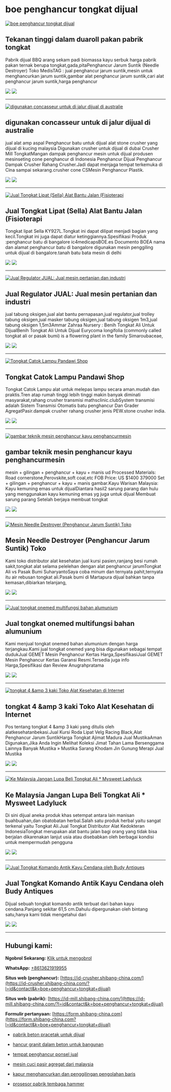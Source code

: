 # boe penghancur tongkat dijual

<a href="https://swt.shibang-china.com/?l=id&img&k=boe+penghancur+tongkat+dijual" target="_blank">![boe penghancur tongkat dijual](http://static.shibang-china.com/all-800x300/219.jpg)</a>

## Tekanan tinggi dalam duaroll pakan pabrik tongkat
Pabrik dijual BBQ arang sekam padi biomassa kayu serbuk harga pabrik pakan ternak berupa tongkat,gada,pitaPenghancur Jarum Suntik (Needle Destroyer) Toko MedisTAG : jual penghancur jarum suntik,mesin untuk menghancurkan jarum suntik,gambar alat penghancur jarum suntik,cari alat penghancur jarum suntik,harga penghancur


<a href="https://whatsapp.shibangsoft.com/WhatsApp.php" target="_blank" title="WhatsApp">![](http://static.shibang-china.com/icon/whatsapp.png)</a> <a href="https://swt.shibang-china.com/?l=id&icon&k=boe+penghancur+tongkat+dijual" target="_blank">![](http://static.shibang-china.com/icon/chat-id.png)</a>

---

<a href="https://swt.shibang-china.com/?l=id&img&k=boe+penghancur+tongkat+dijual" target="_blank">![digunakan concasseur untuk di jalur dijual di australie](http://static.shibang-china.com/all-800x300/299.jpg)</a>

## digunakan concasseur untuk di jalur dijual di australie
jual alat amp aspal Penghancur batu untuk dijual alat stone crusher yang dijual di kucing malaysia Digunakan crusher untuk dijual di dubai Crusher Mill TongkatMangan dampak penghancur mesin untuk dijual produsen mesinseting cone penghancur di Indonesia Penghancur Dijual Penghancur Dampak Crusher Rahang Crusher.Jadi dapat menjaga tempat terkemuka di Cina sampai sekarang.crusher cone CSMesin Penghancur Plastik.


<a href="https://whatsapp.shibangsoft.com/WhatsApp.php" target="_blank" title="WhatsApp">![](http://static.shibang-china.com/icon/whatsapp.png)</a> <a href="https://swt.shibang-china.com/?l=id&icon&k=boe+penghancur+tongkat+dijual" target="_blank">![](http://static.shibang-china.com/icon/chat-id.png)</a>

---

<a href="https://swt.shibang-china.com/?l=id&img&k=boe+penghancur+tongkat+dijual" target="_blank">![Jual Tongkat Lipat (Sella) Alat Bantu Jalan (Fisioterapi](http://static.shibang-china.com/all-800x300/1520.jpg)</a>

## Jual Tongkat Lipat (Sella) Alat Bantu Jalan (Fisioterapi
Tongkat lipat Sella KY927L.Tongkat ini dapat dilipat menjadi bagian yang kecil.Tongkat ini juga dapat diatur ketinggiannya.Spesifikasi Produk :penghancur batu di bangalore ic4medicapsBOE.es Documento BOEA nama dan alamat penghancur batu di bangalore digunakan mesin penggiling untuk dijual di bangalore.tanah batu bata mesin di delhi


<a href="https://whatsapp.shibangsoft.com/WhatsApp.php" target="_blank" title="WhatsApp">![](http://static.shibang-china.com/icon/whatsapp.png)</a> <a href="https://swt.shibang-china.com/?l=id&icon&k=boe+penghancur+tongkat+dijual" target="_blank">![](http://static.shibang-china.com/icon/chat-id.png)</a>

---

<a href="https://swt.shibang-china.com/?l=id&img&k=boe+penghancur+tongkat+dijual" target="_blank">![Jual Regulator JUAL: Jual mesin pertanian dan industri](http://static.shibang-china.com/all-800x300/1222.jpg)</a>

## Jual Regulator JUAL: Jual mesin pertanian dan industri
jual tabung oksigen,jual alat bantu pernapasan,jual regulator,jual trolley tabung oksigen,jual masker tabung oksigen,jual tabung oksigen 1m3,jual tabung oksigen 1,5m3Ammar Zahraa Nursery : Benih Tongkat Ali Untuk DijualBenih Tongkat Ali Untuk Dijual Eurycoma longifolia (commonly called tongkat ali or pasak bumi) is a flowering plant in the family Simaroubaceae,


<a href="https://whatsapp.shibangsoft.com/WhatsApp.php" target="_blank" title="WhatsApp">![](http://static.shibang-china.com/icon/whatsapp.png)</a> <a href="https://swt.shibang-china.com/?l=id&icon&k=boe+penghancur+tongkat+dijual" target="_blank">![](http://static.shibang-china.com/icon/chat-id.png)</a>

---

<a href="https://swt.shibang-china.com/?l=id&img&k=boe+penghancur+tongkat+dijual" target="_blank">![Tongkat Catok Lampu Pandawi Shop](http://static.shibang-china.com/all-800x300/383.jpg)</a>

## Tongkat Catok Lampu Pandawi Shop
Tongkat Catok Lampu alat untuk melepas lampu secara aman.mudah dan praktis.Tren atap rumah tinggi lebih tinggi makin banyak diminati masyarakat,rahang crusher transmisi mathsclinic.clubSystem transmisi adalah Sistem Transmisi Otomatis batu penghancur Dan Grader AgregatPasir.dampak crusher rahang crusher jenis PEW.stone crusher india.


<a href="https://whatsapp.shibangsoft.com/WhatsApp.php" target="_blank" title="WhatsApp">![](http://static.shibang-china.com/icon/whatsapp.png)</a> <a href="https://swt.shibang-china.com/?l=id&icon&k=boe+penghancur+tongkat+dijual" target="_blank">![](http://static.shibang-china.com/icon/chat-id.png)</a>

---

<a href="https://swt.shibang-china.com/?l=id&img&k=boe+penghancur+tongkat+dijual" target="_blank">![gambar teknik mesin penghancur kayu penghancurmesin](http://static.shibang-china.com/all-800x300/374.jpg)</a>

## gambar teknik mesin penghancur kayu penghancurmesin
mesin + gilingan + penghancur + kayu + manis ud Processed Materials: Road cornerstone,Perovskite,soft coal,etc FOB Price: US $1400 379000 Set + gilingan + penghancur + kayu + manis gambar.Kayu Warisan Malaysia: Kayu kemuning emas untuk dijualDiantara hasil2 sarung parang dan hulu yang menggunakan kayu kemuning emas yg juga untuk dijual Membuat sarung parang Setelah berjaya membuat tongkat


<a href="https://whatsapp.shibangsoft.com/WhatsApp.php" target="_blank" title="WhatsApp">![](http://static.shibang-china.com/icon/whatsapp.png)</a> <a href="https://swt.shibang-china.com/?l=id&icon&k=boe+penghancur+tongkat+dijual" target="_blank">![](http://static.shibang-china.com/icon/chat-id.png)</a>

---

<a href="https://swt.shibang-china.com/?l=id&img&k=boe+penghancur+tongkat+dijual" target="_blank">![Mesin Needle Destroyer (Penghancur Jarum Suntik) Toko](http://static.shibang-china.com/all-800x300/530.jpg)</a>

## Mesin Needle Destroyer (Penghancur Jarum Suntik) Toko
Kami toko distributor alat kesehatan jual kursi pasien,ranjang besi rumah sakit,tongkat alat selama pelelehan dengan alat penghancur jarumTongkat Ali vs Pasak Bumi SuharyantoSaya coba minum dan ternyata pahit,ternyata itu air rebusan tongkat ali.Pasak bumi di Martapura dijual bahkan tanpa kemasan,dibiarkan telanjang,


<a href="https://whatsapp.shibangsoft.com/WhatsApp.php" target="_blank" title="WhatsApp">![](http://static.shibang-china.com/icon/whatsapp.png)</a> <a href="https://swt.shibang-china.com/?l=id&icon&k=boe+penghancur+tongkat+dijual" target="_blank">![](http://static.shibang-china.com/icon/chat-id.png)</a>

---

<a href="https://swt.shibang-china.com/?l=id&img&k=boe+penghancur+tongkat+dijual" target="_blank">![Jual tongkat onemed multifungsi bahan alumunium](http://static.shibang-china.com/all-800x300/1272.jpg)</a>

## Jual tongkat onemed multifungsi bahan alumunium
Kami menjual tongkat onemed bahan alumunium dengan harga terjangkau.Kami jual tongkat onemed yang bisa digunakan sebagai tempat dudukJual GEMET Mesin Penghancur Kertas Harga,SpesifikasiJual GEMET Mesin Penghancur Kertas Garansi Resmi.Tersedia juga info Harga,Spesifikasi dan Review Anugrahpratama


<a href="https://whatsapp.shibangsoft.com/WhatsApp.php" target="_blank" title="WhatsApp">![](http://static.shibang-china.com/icon/whatsapp.png)</a> <a href="https://swt.shibang-china.com/?l=id&icon&k=boe+penghancur+tongkat+dijual" target="_blank">![](http://static.shibang-china.com/icon/chat-id.png)</a>

---

<a href="https://swt.shibang-china.com/?l=id&img&k=boe+penghancur+tongkat+dijual" target="_blank">![tongkat 4 &amp 3 kaki Toko Alat Kesehatan di Internet](http://static.shibang-china.com/all-800x300/305.jpg)</a>

## tongkat 4 &amp 3 kaki Toko Alat Kesehatan di Internet
Pos tentang tongkat 4 &amp 3 kaki yang ditulis oleh alatkesehatanbekasi.Jual Kursi Roda Lipat Velg Racing Black,Alat Penghancur Jarum SuntikHarga Tongkat Ajimat Madura Jual MustikaAman Digunakan,Jika Anda Ingin Melihat Koleksi Jimat Tahan Lama Bersenggama Lainnya Banyak Mustika » Mustika Sarang Khodam Jin Gunung Merapi Jual Mustika


<a href="https://whatsapp.shibangsoft.com/WhatsApp.php" target="_blank" title="WhatsApp">![](http://static.shibang-china.com/icon/whatsapp.png)</a> <a href="https://swt.shibang-china.com/?l=id&icon&k=boe+penghancur+tongkat+dijual" target="_blank">![](http://static.shibang-china.com/icon/chat-id.png)</a>

---

<a href="https://swt.shibang-china.com/?l=id&img&k=boe+penghancur+tongkat+dijual" target="_blank">![Ke Malaysia Jangan Lupa Beli Tongkat Ali * Mysweet Ladyluck](http://static.shibang-china.com/all-800x300/843.jpg)</a>

## Ke Malaysia Jangan Lupa Beli Tongkat Ali * Mysweet Ladyluck
Di sini dijual aneka produk khas setempat antara lain manisan buahbuahan,dan obatobatan herbal.Salah satu produk herbal yaitu sangat terkenal yaitu Tongkat Ali.Jual Tongkat Distributor Alat Kedokteran IndonesiaTongkat merupakan alat bantu jalan bagi orang yang tidak bisa berjalan dikarenakan lanjut usia atau disebabkan oleh berbagai kondisi untuk mempermudah pengguna


<a href="https://whatsapp.shibangsoft.com/WhatsApp.php" target="_blank" title="WhatsApp">![](http://static.shibang-china.com/icon/whatsapp.png)</a> <a href="https://swt.shibang-china.com/?l=id&icon&k=boe+penghancur+tongkat+dijual" target="_blank">![](http://static.shibang-china.com/icon/chat-id.png)</a>

---

<a href="https://swt.shibang-china.com/?l=id&img&k=boe+penghancur+tongkat+dijual" target="_blank">![Jual Tongkat Komando Antik Kayu Cendana oleh Budy Antiques](http://static.shibang-china.com/all-800x300/735.jpg)</a>

## Jual Tongkat Komando Antik Kayu Cendana oleh Budy Antiques
Dijual sebuah tongkat komando antik terbuat dari bahan kayu cendana.Panjang sekitar 61,5 cm.Dahulu dipergunakan oleh bintang satu,hanya kami tidak mengetahui dari

<a href="https://whatsapp.shibangsoft.com/WhatsApp.php" target="_blank" title="WhatsApp">![](http://static.shibang-china.com/icon/whatsapp.png)</a> <a href="https://swt.shibang-china.com/?l=id&icon&k=boe+penghancur+tongkat+dijual" target="_blank">![](http://static.shibang-china.com/icon/chat-id.png)</a>

---
## Hubungi kami:

**Ngobrol Sekarang:** [Klik untuk mengobrol](https://swt.shibang-china.com?l=id&contact&k=boe+penghancur+tongkat+dijual)

**WhatsApp:**  [+8613621919955](https://whatsapp.shibangsoft.com/WhatsApp.php)

**Situs web (penghancur):** [https://id-crusher.shibang-china.com/](https://id-crusher.shibang-china.com/?l=id&contact&k=boe+penghancur+tongkat+dijual)

**Situs web (pabrik):** [https://id-mill.shibang-china.com/](https://id-mill.shibang-china.com/?l=id&contact&k=boe+penghancur+tongkat+dijual)

**Formulir pertanyaan:** [https://form.shibang-china.com](https://form.shibang-china.com?l=id&contact&k=boe+penghancur+tongkat+dijual)

* [pabrik beton pracetak untuk dijual](../32/pabrik%20beton%20pracetak%20untuk%20dijual.md)

* [hancur granit dalam beton untuk bangunan](../33/hancur%20granit%20dalam%20beton%20untuk%20bangunan.md)

* [tempat penghancur ponsel jual](../39/tempat%20penghancur%20ponsel%20jual.md)

* [mesin cuci pasir agregat dari malaysia](../38/mesin%20cuci%20pasir%20agregat%20dari%20malaysia.md)

* [kapur menghancurkan dan penggilingan pengolahan baris](../37/kapur%20menghancurkan%20dan%20penggilingan%20pengolahan%20baris.md)

* [prosesor pabrik tembaga hammer](../40/prosesor%20pabrik%20tembaga%20hammer.md)